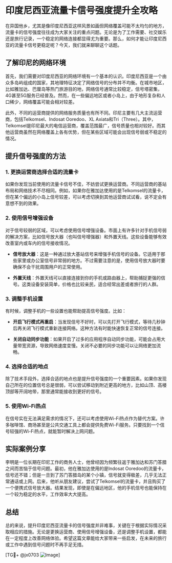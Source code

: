 # 印度尼西亚流量卡信号强度提升全攻略

在异国他乡，尤其是像印度尼西亚这样风景如画但网络覆盖可能不太均匀的地方，流量卡的信号强度往往成为大家关注的重点问题。无论是为了工作需要、社交娱乐还是旅行记录，一个稳定的网络连接都显得尤为重要。那么，如何才能让印度尼西亚的流量卡信号更稳定呢？今天，我们就来聊聊这个话题。

## 了解印尼的网络环境

首先，我们需要对印度尼西亚的网络环境有一个基本的认识。印度尼西亚是一个由众多岛屿组成的国家，其地理特征决定了网络信号的分布并不均衡。在城市地区，比如雅加达、巴厘岛等热门旅游目的地，网络信号通常比较稳定，信号塔密集，4G甚至5G服务已经普及。然而，在一些偏远地区或者小岛上，由于地形复杂和人口稀少，网络覆盖可能会相对较差。

此外，不同的运营商提供的网络服务质量也有所不同。印尼主要有几大主流运营商，包括Telkomsel、Indosat Ooredoo、XL Axiata和Tri（Three）。其中，Telkomsel是印尼最大的电信运营商，覆盖范围最广，信号质量也相对较好。而其他运营商虽然在网络覆盖上各有优势，但在某些区域可能会出现信号弱或不稳定的情况。

## 提升信号强度的方法

### 1. 更换运营商选择合适的流量卡

如果你发现当前使用的流量卡信号不佳，不妨尝试更换运营商。不同运营商的基站布局和网络技术不尽相同。例如，如果你在雅加达使用的是Telkomsel的流量卡，但在某个偏远的小岛上信号较差，可以考虑切换到其他运营商试试看，说不定会有意想不到的效果。

### 2. 使用信号增强设备

对于信号较弱的区域，可以考虑使用信号增强设备。市面上有许多针对手机信号弱的解决方案，比如信号放大器（也叫信号增强器）和外置天线。这些设备能够有效改善室内或车内的信号接收情况。

- **信号放大器**：这是一种通过放大基站信号来增强手机信号的设备。它适用于那些家里或办公室信号非常弱的地方。不过需要注意的是，使用信号放大器时要确保不会干扰周围用户的正常使用。
  
- **外置天线**：外置天线可以直接连接到你的手机或路由器上，帮助捕捉更强的信号。这类设备安装简单，价格也比较亲民，适合经常出差或者旅行的人群。

### 3. 调整手机设置

有时候，调整手机的一些设置也能帮助提高信号强度。比如：

- **开启飞行模式再重启**：当发现信号不好时，可以先打开飞行模式，等待几秒钟后再关闭飞行模式重新连接网络。这种方法有时能快速恢复正常的信号连接。
  
- **关闭自动同步功能**：如果开启了过多的应用程序自动同步功能，可能会占用大量带宽资源，导致网络速度变慢。关闭不必要的同步功能可以让网络更加流畅。

### 4. 选择合适的地点

除了技术手段外，选择合适的地点也是提升信号强度的一个重要因素。如果你发现自己所在的位置信号总是很弱，可以尝试移动到附近更高的地方，比如山顶、高楼顶部等开阔地带，那里通常能接收到更好的信号。

### 5. 使用Wi-Fi热点

在信号实在无法满足需求的情况下，还可以考虑使用Wi-Fi热点作为替代方案。许多咖啡馆、商场甚至是公共交通工具上都会提供免费Wi-Fi服务。只要找到一个信号较强的Wi-Fi热点，就能暂时解决上网问题。

## 实际案例分享

李明是一位长期在印尼工作的商务人士，他曾经因为频繁往返于雅加达和苏门答腊之间而苦恼于信号问题。最初，他在雅加达使用的是Indosat Ooredoo的流量卡，信号还不错；但是一旦到了苏门答腊岛的某个小镇，信号就变得极差，几乎无法正常通话或上网。后来，他听从朋友建议，尝试了Telkomsel的流量卡，并且购买了一个便携式信号放大器。结果发现，即使是在偏远地区，他的手机信号也能保持在一个较为稳定的水平，工作效率大大提高。

## 总结

总的来说，提升印度尼西亚流量卡的信号强度并非难事，关键在于根据实际情况采取相应的措施。无论是更换运营商、使用信号增强设备，还是调整手机设置，都能在一定程度上改善网络体验。希望这篇文章能给大家带来一些启发，在未来的旅行或工作中遇到信号问题时不再手足无措。

[TG💪+ @jx0703 ![Image](https://github.com/user-attachments/assets/dbca1d08-cadb-493c-b0ec-ad6f7a83f270)]